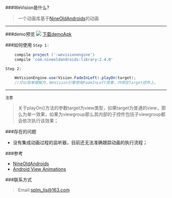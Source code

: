 ###WeVision是什么?
> 一个动画库基于[NineOldAndroids](https://github.com/JakeWharton/NineOldAndroids)的动画

------------------------

###demo预览
![](https://github.com/splm/WeVision/master/device-2016-11-04-152307.png)
[下载demoApk](https://github.com/splm/WeVision/master/wevision-demo.apk)

###如何使用
`Step 1:`
```gradle
    compile project (':wevisionengine')
    compile 'com.nineoldandroids:library:2.4.0'
```

`Step 2:`

```java
    WeVisionEngine.use(Vision.FadeInLeft).playOn(target);
    //可以简单理解为，WeVision引擎使用FadeInLeft效果，作用在Target控件上。
```

-------------------------

`注意`
> 关于playOn()方法的参数target为view类型，如果target为普通的view，那么为单一效果，如果为viewgroup那么其内部的子控件包括子viewgroup都会依次执行该效果；

###存在的问题
- 没有集成动画过程的监听器，目前还无法准确跟踪动画的执行流程；


###参考
- [NineOldAndroids](https://github.com/JakeWharton/NineOldAndroids)
- [Android View Animations](https://github.com/daimajia/AndroidViewAnimations)

###联系方式
> Email:splm_lis@163.com